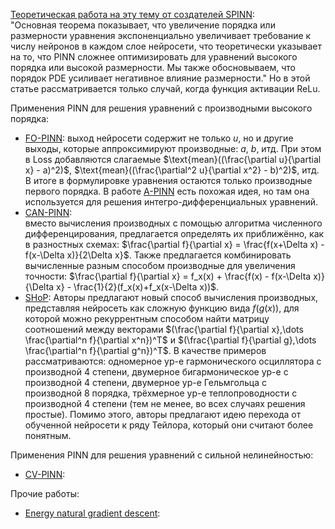 [Теоретическая работа на эту тему от создателей SPINN](https://proceedings.neurips.cc/paper_files/paper/2024/file/00532321a253959cedc4f971b5524131-Paper-Conference.pdf):  
"Основная теорема показывает, что увеличение порядка или размерности уравнения экспоненциально увеличивает требование к числу нейронов в каждом слое нейросети, что теоретически указывает на то, что PINN сложнее оптимизировать для уравнений высокого порядка или высокой размерности. Мы также обосновываем, что порядок PDE усиливает негативное влияние размерности." Но в этой статье рассматривается только случай, когда функция активации ReLu.

Применения PINN для решения уравнений с производными высокого порядка:  

* [FO-PINN](https://pdf.sciencedirectassets.com/271096/1-s2.0-S0955799725X00047/1-s2.0-S0955799725000499/main.pdf?X-Amz-Security-Token=IQoJb3JpZ2luX2VjEHcaCXVzLWVhc3QtMSJHMEUCIAOPNViqvsOj0zH9QLYRcfRXbIw2VrxDI2PSwqtxpTwXAiEA0nCcTExZIw3HUW0G8tiEClykt%2BpXeS8j5KaxuPGDN%2FEqswUIEBAFGgwwNTkwMDM1NDY4NjUiDHqRsGOQ6cpczCStDCqQBQh14D64wyQH4Bl6xd8%2BpAC2M9K3wbe0jyQigsO8BU01vpIcrOeiOvoXTczJOVQwwFR2iCan3etQtWMhQdUvui0KRrtiwYYTsms%2BJuyz2SSbiMWyD%2FNTeHImyw53yivwhFptMjBiK%2FdkC8UyaOnLpSFzaHFTQ7w8n4t7GQzYD%2FNAT0JoCumvsfDyg8JStMWfLTFDHTnUyjoigeAmaFh%2BO%2F0dO7nlmu2VbWJ%2BAD4uOfGyBZ4PKnO%2F4w0IhKsed2ZCnkXMmt16eENXmSWtBh15JVUYMRylvwbk4A9bSlgYNSLOl4xlXN93bM4NGqJgy4BEXuSPHkMmKdlp4Kz1WmQsco4O5lDywUnZY5%2BpooI6vY4pTrpjvf3mmLvzAbbMbOnfrIco8%2FDAVC8UUCBlP1rlL9nijgpGZiPcq71vXIUrlXDiE06jzJX4h9SQ%2FTm7EPj%2FEKbLBHsRE8ZG4QVm7AT5A5lWRN0%2FOIaKQfQyp75P%2FMWVgU3%2BROh3%2Fxc3kglJSJ2o9hVHHJn7dtVyCVBpRlJEp41DYN0JBtAEymrAtCvXDrgEg2nWi6YbI5bGefriBiDtx%2FF%2BpFfsyHSEKq94F%2FTQzte4OlamdClVEtZumzK6F0GUTpk3ymIEXK3kvIcoYJjWOvo%2Fqf%2Fhqs4hoyAxwrZ9O4PC3vT6NnmwaYbWrg2M4WXkPjLcH%2BAv%2Fb6FJ%2B2ehRtbMeT07t9Vp%2FAeY3EDs3UklgEU43fMXf5fQvYVit5mEPHYXuTOTOQtSZDzRjw2k5gcGGibGvjhkuZIO8EvZP6qtDqXS4gTKOaRK2JtdShxPsK6CtUDdhtYfCAsvSYbdKjSZLeVuVZ8rt2mfqaeh8f0f53v%2FIOX%2BS%2F9bP4u6IeVXqa1MM64p8AGOrEBP%2F0g2%2BfiRse4XUSPwNo7C3zkw72Wke6B3uCyX6QLc9rmNlmxeVc3UxGmcDOhnLynIr6PdxNCvkcTFKhhU44lflPj2XH4g7FM%2BMM%2BrdgQTR9OQYsuVSNNedcKFYf3JYdj49WsYSxpzbosO1DoEyM7bIjFifAKs12NH%2FVHEuM0dRaWWZ6dEzq2OZkXRvkAz6anz8gc3ZRMO1R3tXF8EWbb2RcwzHYb3G6aiCSncLQpEdum&X-Amz-Algorithm=AWS4-HMAC-SHA256&X-Amz-Date=20250424T071511Z&X-Amz-SignedHeaders=host&X-Amz-Expires=300&X-Amz-Credential=ASIAQ3PHCVTYXL6C56YG%2F20250424%2Fus-east-1%2Fs3%2Faws4_request&X-Amz-Signature=74e8d1ad4567e95c970478840ade93b306dd62a1dcb00eb6197d510e736923fc&hash=aef4da82fadd079b97be017fe528d50729adb2bbb081bc72ca6f1d8ca2713ef2&host=68042c943591013ac2b2430a89b270f6af2c76d8dfd086a07176afe7c76c2c61&pii=S0955799725000499&tid=spdf-783564e7-6a93-4fa2-98ab-3f7a509e8104&sid=d6858e1943f07240397b478-37d1218bd64fgxrqb&type=client&tsoh=d3d3LnNjaWVuY2VkaXJlY3QuY29t&rh=d3d3LnNjaWVuY2VkaXJlY3QuY29t&ua=081359575450040707065e&rr=9353ceda9efce498&cc=ru):
выход нейросети содержит не только $u$, но и другие выходы, которые аппроксимируют производные: $a$, $b$, итд. При этом в Loss добавляются слагаемые $\text{mean}((\frac{\partial u}{\partial x} - a)^2)$, $\text{mean}((\frac{\partial^2 u}{\partial x^2} - b)^2)$, итд. В итоге в формулировке уравнения остаются только производные первого порядка. В работе [A-PINN](https://pdf.sciencedirectassets.com/272570/1-s2.0-S0021999122X00120/1-s2.0-S0021999122003229/main.pdf?X-Amz-Security-Token=IQoJb3JpZ2luX2VjEHgaCXVzLWVhc3QtMSJHMEUCIFHUSpqCwy%2FBsxMFicGkGuZCPyH%2B8JlRU0mxQ6UW5Aa9AiEA40E%2FnGbLacPSbO92GdUsBSpemT8OW1%2FMPz6MporKvVgqsQUIEBAFGgwwNTkwMDM1NDY4NjUiDEPTHr1g4FD08fMfhyqOBdgCDwtYE1SAxzEIlsfaqZM%2Bhw2rirF6SvyWjkG7u7jYbepETfxcRCLmVxief%2BeoEhijYZ%2FeBB8LJPwja9MnqlYtyUJHepXPeXXZoEeOu1foTPl99WwO7Q68JkOArxHTI9MeWMkgVijWO%2Fb9lg6jQi6KhPn5NmbHWMVWQhXh7vj%2FvStlqAYHPSz8Rcd3RxvZlkuhP762NpsP202mlGeEOzlPpYzOCIF6YNrM13Vj95cRZkUQLTZp4VIZl5Gd8dhejCF4OQJB3w%2FVn0IA0b%2Bv8lm4uJy67cXJ88fyNN0VODe9KZzVf46ijgjH58J3BAyR%2FZ3Lgfb80vBM3E8PRZHXQyVByK7Q6WXpdPMFlIYN47ytqBoLFAwO9VYI%2Bk7GJPVpnk%2BQRE1PPyZ3Du0aTq3HMEqMjJYWhKqr9rtjbYcAFW8WihbVmzRmTS1q%2BOS23IBHAwZ403AihKRmrcRSC79BpJqI6Bgp6L%2B5x%2BW2Ly5isEjD%2FSMg4rcwwaI7cZZqfQeSu%2BZ%2FaUC9IuUBkqCMJKQGV%2FZcVcUgarY0v0Ccrj5m8b7knXQqft%2BtnnykrkCslSTxk2M8PjXD2g5JlxHlv06kRGxkMQ3S0VsRnFbWjlcqrABVxzBeBSiITGTMpcI%2BGF39s5UK03lWAb%2BxOVE3U3m9pzgz%2BBsQSxZU7aq3TN1dzi8D1K80GzIC7nqA8wM7F8NLWkt%2BnhKEe0VZmnyNxbvy%2Bh06rMo9vzm%2BjlECncx4RDk4GArjUEvP4UHcRSFJeuo%2FhP3WblFQ5iHfOTEQj1OdV%2BQN8q4DbhM1HAo9tORmBLrGbTObD%2FGWSWdI6TpYHyHBXsTIbBEQMCy8K5kuxAucR6i05gkmemQamF0HV77LfTDOyqfABjqxAYakry4CSWYFVIf8d13esRGScWbP4KiMnCyt036Vubqsh%2F3SlvNjSuXN4ZLeQ4mLJ9AtJIhipMbELm%2FjsN07CJce%2FbPWciy7aTkqZT0Xvc2X5NLuXIG53gMXktBqEzKk%2FO1yojOfLjuVZC0cmboImRKZkumQv1srf2afxKX9gaCN7sqGzOueyjITjDSHQNf0GzFbcjVgWHCq3LhQw%2Fo2eJTKXb9Qt8hUDqAbSPjto4zaAw%3D%3D&X-Amz-Algorithm=AWS4-HMAC-SHA256&X-Amz-Date=20250424T074405Z&X-Amz-SignedHeaders=host&X-Amz-Expires=300&X-Amz-Credential=ASIAQ3PHCVTY3MS7U7ZP%2F20250424%2Fus-east-1%2Fs3%2Faws4_request&X-Amz-Signature=97866c832cffdd0e20ea53d78e882df2ea37ce16871fe79435132b9ab1e23c86&hash=72609829269b9af4fbbc437d24b34e9390c0f200ca53112343ce58db42a6c3af&host=68042c943591013ac2b2430a89b270f6af2c76d8dfd086a07176afe7c76c2c61&pii=S0021999122003229&tid=spdf-5264f000-a9ed-468a-9f08-9768e431c3c2&sid=d6858e1943f07240397b478-37d1218bd64fgxrqb&type=client&tsoh=d3d3LnNjaWVuY2VkaXJlY3QuY29t&rh=d3d3LnNjaWVuY2VkaXJlY3QuY29t&ua=081359575450015b510255&rr=9353f92e2c28f116&cc=ru) есть похожая идея, но там она используется для решения интегро-дифференциальных уравнений.  
* [CAN-PINN](https://arxiv.org/pdf/2110.15832):  
вместо вычисления производных с помощью алгоритма численного дифференцирования, предлагается определять их приближённо, как в разностных схемах: $\frac{\partial f}{\partial x} = \frac{f(x+\Delta x) - f(x-\Delta x)}{2\Delta x}$. Также предлагается комбинировать вычисленные разным способом производные для увеличения точности: $\frac{\partial f}{\partial x} = f_x(x) + \frac{f(x) - f(x-\Delta x)}{\Delta x} - \frac{1}{2}(f_x(x)+f_x(x-\Delta x))$.
* [SHoP](https://ojs.aaai.org/index.php/AAAI/article/view/29535):
Авторы предлагают новый способ вычисления производных, представляя нейросеть как сложную функцию вида $f(g(x))$, для которой можно рекуррентным способом найти матрицу соотношений между векторами $(\frac{\partial f}{\partial x},\dots \frac{\partial^n f}{\partial x^n})^T$ и $(\frac{\partial f}{\partial g},\dots \frac{\partial^n f}{\partial g^n})^T$. В качестве примеров рассматриваются: одномерное ур-е гармонического осциллятора с производной 4 степени, двумерное бигармоническое ур-е с производной 4 степени, двумерное ур-е Гельмгольца с производной 8 порядка, трёхмерное ур-е теплопроводности с производной 4 степени (тем не менее, во всех случаях решения простые). Помимо этого, авторы предлагают идею перехода от обученной нейросети к ряду Тейлора, который они считают более понятным.

Применения PINN для решения уравнений с сильной нелинейностью:  

* [CV-PINN](https://journals.aps.org/prresearch/pdf/10.1103/PhysRevResearch.7.013164):

Прочие работы:  
* [Energy natural gradient descent](https://arxiv.org/pdf/2302.13163):
  
